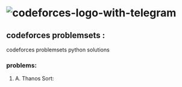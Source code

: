 # ![codeforces-logo-with-telegram](https://user-images.githubusercontent.com/61565955/134224214-c0ae8e80-d0c0-4357-b9b4-327b326d456e.png)

## codeforces problemsets :
codeforces problemsets python solutions


### problems:
1) A. Thanos Sort:
